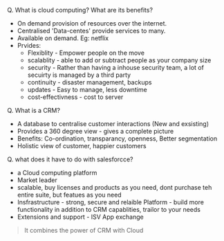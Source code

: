 Q. What is cloud computing? What are its benefits? 
- On demand provision of resources over the internet. 
- Centralised 'Data-centes' provide services to many. 
- Available on demand. Eg: netflix 
- Prvides: 
    - Flexiblity - Empower people on the move 
    - scalablity - able to add or subtract people as your company size 
    - security - Rather than having a inhouse security team, a lot of secuirty is managed by a third party  
    - continuity - disaster management, backups 
    - updates - Easy to manage, less downtime
    - cost-effectivness - cost to server 

Q. What is a CRM? 
- A database to centralise customer interactions (New and exsisting)
- Provides a 360 degree view - gives a complete picture 
- Benefits: Co-ordination, transparancy, openness, Better segmentation 
- Holistic view of customer, happier customers 

Q. what does it have to do with salesforcce? 
- a Cloud computing platform 
- Market leader
- scalable, buy licenses and products as you need, dont purchase teh entire suite, but featues as you need 
- Insfrastructure - strong, secure and relaible 
Platform - build more functionality in addition to CRM capablities, trailor to your needs 
- Extensions and support - ISV App exchange 

> It combines the power of CRM with Cloud 